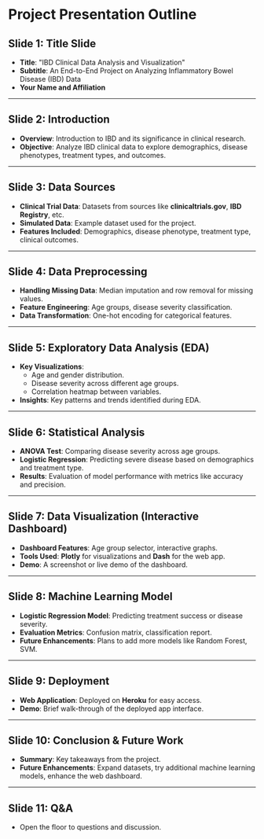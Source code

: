 # Project Presentation Outline

## Slide 1: Title Slide
- **Title**: "IBD Clinical Data Analysis and Visualization"
- **Subtitle**: An End-to-End Project on Analyzing Inflammatory Bowel Disease (IBD) Data
- **Your Name and Affiliation**

---

## Slide 2: Introduction
- **Overview**: Introduction to IBD and its significance in clinical research.
- **Objective**: Analyze IBD clinical data to explore demographics, disease phenotypes, treatment types, and outcomes.

---

## Slide 3: Data Sources
- **Clinical Trial Data**: Datasets from sources like **clinicaltrials.gov**, **IBD Registry**, etc.
- **Simulated Data**: Example dataset used for the project.
- **Features Included**: Demographics, disease phenotype, treatment type, clinical outcomes.

---

## Slide 4: Data Preprocessing
- **Handling Missing Data**: Median imputation and row removal for missing values.
- **Feature Engineering**: Age groups, disease severity classification.
- **Data Transformation**: One-hot encoding for categorical features.

---

## Slide 5: Exploratory Data Analysis (EDA)
- **Key Visualizations**:
  - Age and gender distribution.
  - Disease severity across different age groups.
  - Correlation heatmap between variables.
- **Insights**: Key patterns and trends identified during EDA.

---

## Slide 6: Statistical Analysis
- **ANOVA Test**: Comparing disease severity across age groups.
- **Logistic Regression**: Predicting severe disease based on demographics and treatment type.
- **Results**: Evaluation of model performance with metrics like accuracy and precision.

---

## Slide 7: Data Visualization (Interactive Dashboard)
- **Dashboard Features**: Age group selector, interactive graphs.
- **Tools Used**: **Plotly** for visualizations and **Dash** for the web app.
- **Demo**: A screenshot or live demo of the dashboard.

---

## Slide 8: Machine Learning Model
- **Logistic Regression Model**: Predicting treatment success or disease severity.
- **Evaluation Metrics**: Confusion matrix, classification report.
- **Future Enhancements**: Plans to add more models like Random Forest, SVM.

---

## Slide 9: Deployment
- **Web Application**: Deployed on **Heroku** for easy access.
- **Demo**: Brief walk-through of the deployed app interface.

---

## Slide 10: Conclusion & Future Work
- **Summary**: Key takeaways from the project.
- **Future Enhancements**: Expand datasets, try additional machine learning models, enhance the web dashboard.

---

## Slide 11: Q&A
- Open the floor to questions and discussion.
